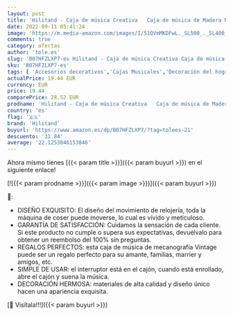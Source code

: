 ```yaml
---
layout: post
title: 'Hilitand - Caja de música Creativa   Caja de música de Madera Máquina de Coser Vintage decoración de mesa de regalo Retro juguetes de regalo de Navidad'
date: 2022-09-11 05:41:24
image: 'https://m.media-amazon.com/images/I/51QVmMKDFwL._SL500_._SL400_.jpg'
comments: true
category: ofertas
author: 'tole.es'
slug: 'B07HFZLXP7-es Hilitand - Caja de música Creativa Caja de música de...'
sku: 'B07HFZLXP7-es'
tags: [ 'Accesorios decorativos','Cajas Musicales','Decoración del hogar','Hogar y cocina','hilitand','navidad','🇪🇸', ]
actualPrice: 19.44 EUR
currency: EUR
price: 19.44
comparePrice: 28.52 EUR
prodname: 'Hilitand - Caja de música Creativa   Caja de música de Madera Máquina de Coser Vintage decoración de mesa de regalo Retro juguetes de regalo de Navidad'
country: 'es'
flag: '🇪🇸'
brand: 'Hilitand'
buyurl: 'https://www.amazon.es/dp/B07HFZLXP7/?tag=tolees-21'
descuento: '31.84'
average: '22.1253846153846'
---
```


Ahora mismo tienes [{{< param title >}}]({{< param buyurl >}}) en el siguiente enlace!

[![{{< param prodname >}}]({{< param image >}})]({{< param buyurl >}})

🔎:

- DISEÑO EXQUISITO: El diseño del movimiento de relojería, toda la máquina de coser puede moverse, lo cual es vívido y meticuloso.
- GARANTÍA DE SATISFACCIÓN: Cuidamos la sensación de cada cliente. Si este producto no cumple o supera sus expectativas, devuélvalo para obtener un reembolso del 100% sin preguntas.
- REGALOS PERFECTOS: esta caja de música de mecanografía Vintage puede ser un regalo perfecto para su amante, familias, marrier y amigos, etc.
- SIMPLE DE USAR: el interruptor está en el cajón, cuando está enrollado, abre el cajón y suena la música.
- DECORACIÓN HERMOSA: materiales de alta calidad y diseño único hacen una apariencia exquisita.

[🛒 Visítala!!!]({{< param buyurl >}})

